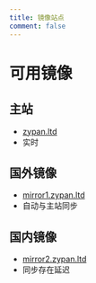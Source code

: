 ```yaml
---
title: 镜像站点
comment: false
---
```

# 可用镜像
## 主站
* [zypan.ltd](https://zypan.ltd)
* 实时

## 国外镜像
* [mirror1.zypan.ltd](https://mirror1.zypan.ltd)
* 自动与主站同步
  
## 国内镜像
* [mirror2.zypan.ltd](https://mirror2.zypan.ltd)
* 同步存在延迟